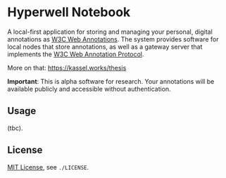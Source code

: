 # Hyperwell Notebook

A local-first application for storing and managing your personal, digital annotations as [W3C Web Annotations](https://www.w3.org/TR/annotation-model/). The system provides software for local nodes that store annotations, as well as a gateway server that implements the [W3C Web Annotation Protocol](https://www.w3.org/TR/annotation-protocol/).

More on that: https://kassel.works/thesis

**Important**: This is alpha software for research. Your annotations will be available publicly and accessible without authentication.

## Usage

(tbc).

## License

[MIT License](/LICENSE), see `./LICENSE`.
